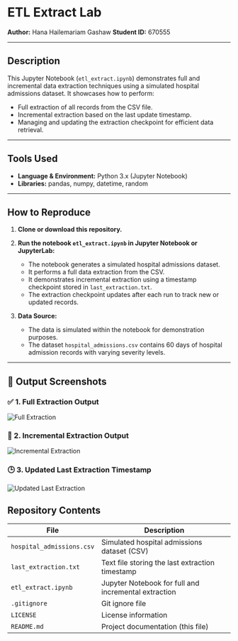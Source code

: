 # ETL Extract Lab

**Author:** Hana Hailemariam Gashaw
**Student ID:** 670555 

---

## Description

This Jupyter Notebook (`etl_extract.ipynb`) demonstrates full and incremental data extraction techniques using a simulated hospital admissions dataset. It showcases how to perform:

- Full extraction of all records from the CSV file.
- Incremental extraction based on the last update timestamp.
- Managing and updating the extraction checkpoint for efficient data retrieval.

---

## Tools Used

- **Language & Environment:** Python 3.x (Jupyter Notebook)  
- **Libraries:** pandas, numpy, datetime, random

---

## How to Reproduce

1. **Clone or download this repository.**

2. **Run the notebook `etl_extract.ipynb` in Jupyter Notebook or JupyterLab:**

   - The notebook generates a simulated hospital admissions dataset.
   - It performs a full data extraction from the CSV.
   - It demonstrates incremental extraction using a timestamp checkpoint stored in `last_extraction.txt`.
   - The extraction checkpoint updates after each run to track new or updated records.

3. **Data Source:**

   - The data is simulated within the notebook for demonstration purposes.
   - The dataset `hospital_admissions.csv` contains 60 days of hospital admission records with varying severity levels.

---

## 📸 Output Screenshots

### ✅ 1. Full Extraction Output
![Full Extraction](Output_Screenshoots/Full_Extraction.png)

### 🔄 2. Incremental Extraction Output
![Incremental Extraction](Output_Screenshoots/Incremental_Extraction.png)

### 🕒 3. Updated Last Extraction Timestamp
![Updated Last Extraction](Output_Screenshoots/Updated_last_extraction.png)





## Repository Contents

| File                    | Description                                      |
|-------------------------|------------------------------------------------|
| `hospital_admissions.csv` | Simulated hospital admissions dataset (CSV)    |
| `last_extraction.txt`      | Text file storing the last extraction timestamp |
| `etl_extract.ipynb`        | Jupyter Notebook for full and incremental extraction |
| `.gitignore`               | Git ignore file                                  |
| `LICENSE`                  | License information                              |
| `README.md`                | Project documentation (this file)                |
